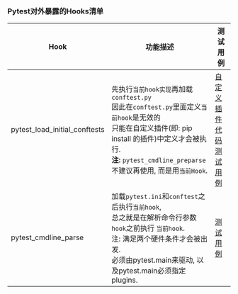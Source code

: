 ### Pytest对外暴露的Hooks清单  

|Hook|功能描述|测试用例|
|---|---|---|
|pytest_load_initial_conftests|先执行`当前hook实现`再加载`conftest.py` <br/> 因此在`conftest.py`里面定义`当前hook`是无效的 <br/> 只能在自定义插件(即: pip install 的插件)中定义才会被执行.<br/> **注:** `pytest_cmdline_preparse`不建议再使用, 而是用`当前Hook`.|[自定义插件代码](./hooks/pytest-loadinitialconftests) <br/> [测试用例](./hooks/pytest-loadinitialconftests/testing)|
|pytest_cmdline_parse|加载`pytest.ini`和`conftest`之后执行`当前hook`, <br/>总之就是在解析命令行参数`hook`之前执行 `当前hook`.<br/>注: 满足两个硬件条件才会被出发. <br>必须由pytest.main来驱动, 以及pytest.main必须指定plugins.|[测试用例](./hooks/pytest-cmdlineparse)|